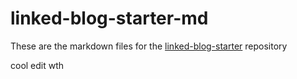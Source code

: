 # linked-blog-starter-md
These are the markdown files for the [linked-blog-starter](https://github.com/matthewwong525/linked-blog-starter) repository

cool edit wth
